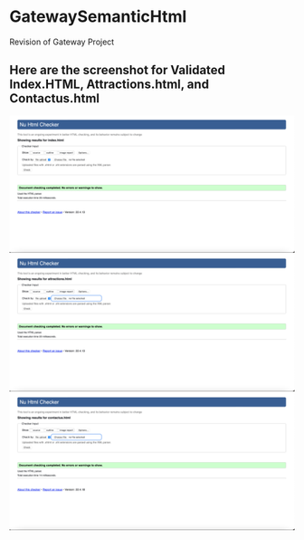 # GatewaySemanticHtml
Revision of Gateway Project

## Here are the screenshot for Validated Index.HTML, Attractions.html, and Contactus.html

![index.html validation](images/index.png)
![attractions.html validation](images/attractions.png)
![contactus.html validation](images/contactus.png)
